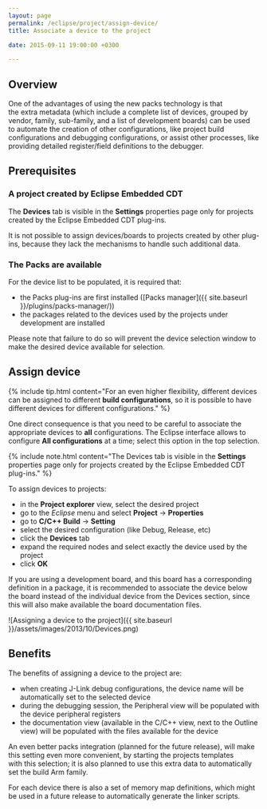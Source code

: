 ```yaml
---
layout: page
permalink: /eclipse/project/assign-device/
title: Associate a device to the project

date: 2015-09-11 19:00:00 +0300

---
```


## Overview

One of the advantages of using the new packs technology is that
the extra metadata (which include a complete list of devices,
grouped by vendor, family, sub-family, and a list of development
boards) can be used to automate the creation of other configurations,
like project build configurations and debugging configurations, or
assist other processes, like providing detailed register/field
definitions to the debugger.

## Prerequisites

### A project created by Eclipse Embedded CDT

The **Devices** tab is visible in the **Settings** properties page
only for projects created by the Eclipse Embedded CDT plug-ins.

It is not possible to assign devices/boards to projects created by
other plug-ins, because they lack the mechanisms to handle such
additional data.

### The Packs are available

For the device list to be populated, it is required that:

- the Packs plug-ins are first installed
([Packs manager]({{ site.baseurl }}/plugins/packs-manager/))
- the packages related to the devices used by the projects
under development are installed

Please note that failure to do so will prevent the device selection
window to make the desired device available for selection.

## Assign device

{% include tip.html content="For an even higher flexibility,
different devices
can be assigned to different **build configurations**, so it is
possible to have different devices for different configurations." %}

One direct consequence is that you need to be careful to associate
the appropriate devices to **all** configurations. The Eclipse
interface allows to configure **All configurations** at a time;
select this option in the top selection.

{% include note.html content="The Devices tab is visible in the
**Settings**
properties page only for projects created by the Eclipse Embedded CDT
plug-ins." %}

To assign devices to projects:

- in the **Project explorer** view, select the desired project
- go to the _Eclipse_ menu and select **Project** → **Properties**
- go to **C/C++ Build** → **Setting**
- select the desired configuration (like Debug, Release, etc)
- click the **Devices** tab
- expand the required nodes and select exactly the device used by the project
- click **OK**

If you are using a development board, and this board has a corresponding
definition in a package, it is recommended to associate the device below
the board instead of the individual device from the Devices section,
since this will also make available the board documentation files.

![Assigning a device to the project]({{ site.baseurl }}/assets/images/2013/10/Devices.png)

## Benefits

The benefits of assigning a device to the project are:

- when creating J-Link debug configurations, the device name will
be automatically set to the selected device
- during the debugging session, the Peripheral view will be populated
with the device peripheral registers
- the documentation view (available in the C/C++ view, next to the
Outline view) will be populated with the files available for the device

An even better packs integration (planned for the future release), will
make this setting even more convenient, by starting the projects templates
with this selection; it is also planned to use this extra data to
automatically set the build Arm family.

For each device there is also a set of memory map definitions, which
might be used in a future release to automatically
generate the linker scripts.
